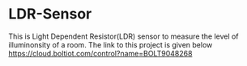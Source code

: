 # LDR-Sensor
This is Light Dependent Resistor(LDR) sensor to measure the level of illuminonsity of a room.
The link to this project is given below
https://cloud.boltiot.com/control?name=BOLT9048268
